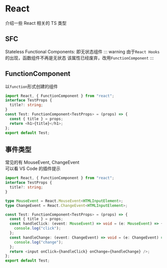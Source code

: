 # React

介绍一些 React 相关的 TS 类型

## SFC

Stateless Functional Components: 即无状态组件
::: warning
由于`React Hooks`的出现，函数组件不再是无状态
该属性已经废弃，改用`FunctionComponent`
:::

## FunctionComponent

以`function`形式创建的组件

```ts
import React, { FunctionComponent } from "react";
interface TestProps {
  title?: string;
}
const Test: FunctionComponent<TestProps> = (props) => {
  const { title } = props;
  return <h1>{title}</h1>;
};
export default Test;
```

## 事件类型

常见的有 MouseEvent, ChangeEvent  
可以看 VS Code 的插件提示

```ts
import React, { FunctionComponent } from "react";
interface TestProps {
  title?: string;
}

type MouseEvent = React.MouseEvent<HTMLInputElement>;
type ChangeEvent = React.ChangeEvent<HTMLInputElement>;

const Test: FunctionComponent<TestProps> = (props) => {
  const { title } = props;
  const handleClick: (event: MouseEvent) => void = (e: MouseEvent) => {
    console.log("click");
  };
  const handleChange: (event: ChangeEvent) => void = (e: ChangeEvent) => {
    console.log("change");
  };
  return <input onClick={handleClick} onChange={handleChange} />;
};
export default Test;
```
